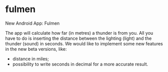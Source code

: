 # fulmen
New Android App: Fulmen

The app will calculate how far (in metres) a thunder is from you. All you have to do is inserting the distance between the lighting (light) and the thunder (sound) in seconds.
We would like to implement some new features in the new beta versions, like:
- distance in miles;
- possibility to write seconds in decimal for a more accurate result.
